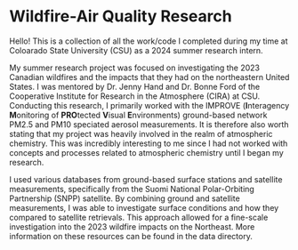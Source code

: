 # Wildfire-Air Quality Research
Hello! This is a collection of all the work/code I completed during my time at Coloarado State University (CSU) as a 2024 summer research intern. 

My summer research project was focused on investigating the 2023 Canadian wildfires and the impacts that they had on the northeastern United States. I was mentored by Dr. Jenny Hand and Dr. Bonne Ford of the Cooperative Institute for Research in the Atmosphere (CIRA) at CSU. Conducting this research, I primarily worked with the IMPROVE (**I**nteragency **M**onitoring of **PRO**tected **V**isual **E**nvironments) ground-based network PM2.5 and PM10 speciated aerosol measurements. It is therefore also worth stating that my project was heavily involved in the realm of atmospheric chemistry. This was incredibly interesting to me since I had not worked with concepts and processes related to atmospheric chemistry until I began my research.

I used various databases from ground-based surface stations and satellite measurements, specifically from the Suomi National Polar-Orbiting Partnership (SNPP) satellite. By combining ground and satellite measurements, I was able to investigate surface conditions and how they compared to satellite retrievals. This approach allowed for a fine-scale investigation into the 2023 wildfire impacts on the Northeast. More information on these resources can be found in the data directory.
